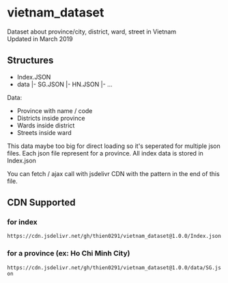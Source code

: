 # vietnam_dataset
Dataset about province/city, district, ward, street in Vietnam  
Updated in March 2019  

## Structures  

- Index.JSON
- data
|- SG.JSON
|- HN.JSON
|- ...

Data:  
- Province with name / code
- Districts inside province
- Wards inside district
- Streets inside ward  

This data maybe too big for direct loading so it's seperated for multiple json files. Each json file represent for a province. All index data is stored in Index.json  

You can fetch / ajax call with jsdelivr CDN with the pattern in the end of this file.  


## CDN Supported  

### for index  
```https://cdn.jsdelivr.net/gh/thien0291/vietnam_dataset@1.0.0/Index.json``` 

### for a province (ex: Ho Chi Minh City)
```https://cdn.jsdelivr.net/gh/thien0291/vietnam_dataset@1.0.0/data/SG.json```  
  






